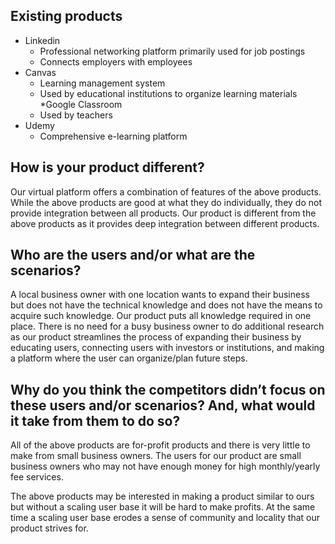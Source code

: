 ## Existing products  
* Linkedin   
    * Professional networking platform primarily used for job postings  
    * Connects employers with employees  
* Canvas  
    * Learning management system  
    * Used by educational institutions to organize learning materials  
*Google Classroom  
    * Used by teachers   
* Udemy  
    * Comprehensive e-learning platform


## How is your product different?

Our virtual platform offers a combination of features of the above products. While the above products are good at what they do individually, they do not provide integration between all products. Our product is different from the above products as it provides deep integration between different products.


## Who are the users and/or what are the scenarios? 

A local business owner with one location wants to expand their business but does not have the technical knowledge and does not have the means to acquire such knowledge. Our product puts all knowledge required in one place. There is no need for a busy business owner to do additional research as our product streamlines the process of expanding their business by educating users, connecting users with investors or institutions, and making a platform where the user can organize/plan future steps.

## Why do you think the competitors didn’t focus on these users and/or scenarios? And, what would it take from them to do so?

All of the above products are for-profit products and there is very little to make from small business owners. The users for our product are small business owners who may not have enough money for high monthly/yearly fee services.

The above products may be interested in making a product similar to ours but without a scaling user base it will be hard to make profits. At the same time a scaling user base erodes a sense of community and locality that our product strives for.
